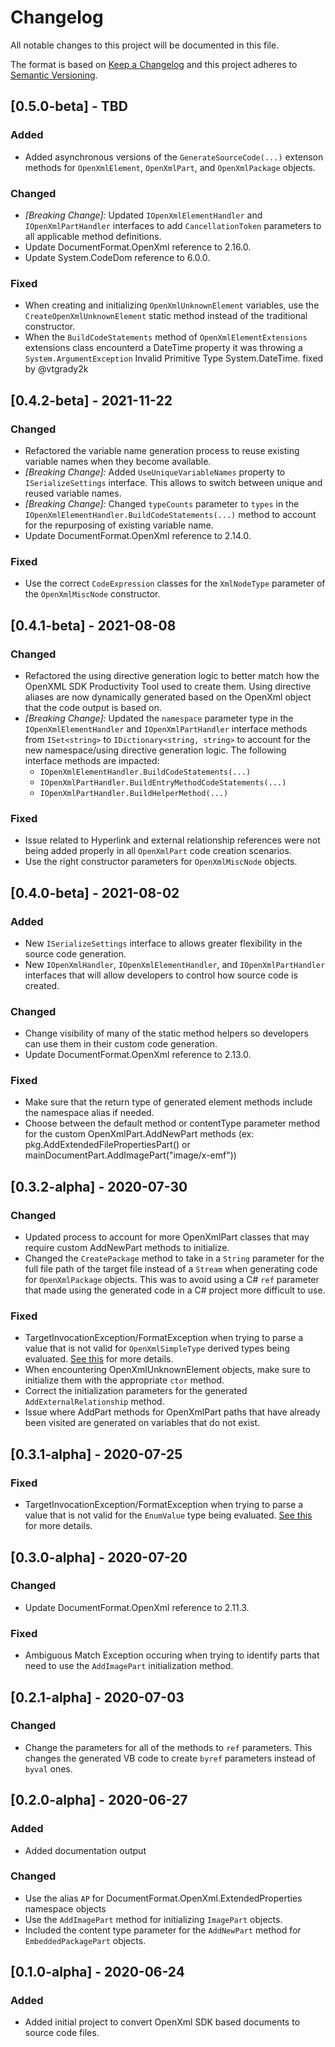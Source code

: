 # Changelog

All notable changes to this project will be documented in this file.

The format is based on [Keep a Changelog](http://keepachangelog.com/en/1.0.0/)
and this project adheres to [Semantic Versioning](http://semver.org/spec/v2.0.0.html).

## [0.5.0-beta] - TBD

### Added
- Added asynchronous versions of the `GenerateSourceCode(...)` extenson methods for
  `OpenXmlElement`, `OpenXmlPart`, and `OpenXmlPackage` objects.

### Changed
- *\[Breaking Change\]:* Updated `IOpenXmlElementHandler` and `IOpenXmlPartHandler`
  interfaces to add `CancellationToken` parameters to all applicable method
  definitions.
- Update DocumentFormat.OpenXml reference to 2.16.0.
- Update System.CodeDom reference to 6.0.0.

### Fixed
- When creating and initializing `OpenXmlUnknownElement` variables, use the
  `CreateOpenXmlUnknownElement` static method instead of the traditional constructor.
- When the `BuildCodeStatements` method of `OpenXmlElementExtensions` extensions class
  encounterd a DateTime property it was throwing a `System.ArgumentException` Invalid
  Primitive Type System.DateTime. fixed by @vtgrady2k

## [0.4.2-beta] - 2021-11-22

### Changed
- Refactored the variable name generation process to reuse existing variable names
  when they become available.
- *\[Breaking Change\]:* Added `UseUniqueVariableNames` property to `ISerializeSettings`
  interface. This allows to switch between unique and reused variable names.
- *\[Breaking Change\]:* Changed `typeCounts` parameter to `types` in the
  `IOpenXmlElementHandler.BuildCodeStatements(...)` method to account for the repurposing
  of existing variable name.
- Update DocumentFormat.OpenXml reference to 2.14.0.

### Fixed
- Use the correct `CodeExpression` classes for the `XmlNodeType` parameter of the
  `OpenXmlMiscNode` constructor.

## [0.4.1-beta] - 2021-08-08

### Changed
- Refactored the using directive generation logic to better match how the OpenXML SDK
  Productivity Tool used to create them.  Using directive aliases are now dynamically
  generated based on the OpenXml object that the code output is based on.
- *\[Breaking Change\]:* Updated the `namespace` parameter type in the `IOpenXmlElementHandler`
  and `IOpenXmlPartHandler` interface methods from `ISet<string>` to `IDictionary<string, string>`
  to account for the new namespace/using directive generation logic.  The following
  interface methods are impacted:
  - `IOpenXmlElementHandler.BuildCodeStatements(...)`
  - `IOpenXmlPartHandler.BuildEntryMethodCodeStatements(...)`
  - `IOpenXmlPartHandler.BuildHelperMethod(...)`

### Fixed

- Issue related to Hyperlink and external relationship references were not being added properly
  in all `OpenXmlPart` code creation scenarios.
- Use the right constructor parameters for `OpenXmlMiscNode` objects.

## [0.4.0-beta] - 2021-08-02

### Added

- New `ISerializeSettings` interface to allows greater flexibility in the source code generation.
- New `IOpenXmlHandler`, `IOpenXmlElementHandler`, and `IOpenXmlPartHandler` interfaces that will
  allow developers to control how source code is created.

### Changed

- Change visibility of many of the static method helpers so developers can use them in their custom
  code generation.
- Update DocumentFormat.OpenXml reference to 2.13.0.

### Fixed

- Make sure that the return type of generated element methods include the namespace alias if
  needed.
- Choose between the default method or contentType parameter method for the custom OpenXmlPart.AddNewPart
  methods (ex: pkg.AddExtendedFilePropertiesPart() or mainDocumentPart.AddImagePart("image/x-emf"))

## [0.3.2-alpha] - 2020-07-30

### Changed

- Updated process to account for more OpenXmlPart classes that may require custom AddNewPart methods
  to initialize.
- Changed the `CreatePackage` method to take in a `String` parameter for the full file path of the target file
  instead of a `Stream` when generating code for `OpenXmlPackage` objects.  This was to avoid using a C# `ref`
  parameter that made using the generated code in a C# project more difficult to use.

### Fixed

- TargetInvocationException/FormatException when trying to parse a value that is not valid for
  `OpenXmlSimpleType` derived types being evaluated. [See this](https://github.com/OfficeDev/Open-XML-SDK/issues/780)
  for more details.
- When encountering OpenXmlUnknownElement objects, make sure to initialize them with the appropriate `ctor` method.
- Correct the initialization parameters for the generated `AddExternalRelationship` method.
- Issue where AddPart methods for OpenXmlPart paths that have already been visited are generated on variables
  that do not exist.

## [0.3.1-alpha] - 2020-07-25

### Fixed

- TargetInvocationException/FormatException when trying to parse a value that is not valid for
  the `EnumValue` type being evaluated. [See this](https://github.com/OfficeDev/Open-XML-SDK/issues/780)
  for more details.

## [0.3.0-alpha] - 2020-07-20

### Changed

- Update DocumentFormat.OpenXml reference to 2.11.3.

### Fixed

- Ambiguous Match Exception occuring when trying to identify parts that need to use the
  `AddImagePart` initialization method.

## [0.2.1-alpha] - 2020-07-03

### Changed

- Change the parameters for all of the methods to `ref` parameters. This changes the generated
  VB code to create `byref` parameters instead of `byval` ones.

## [0.2.0-alpha] - 2020-06-27

### Added

- Added documentation output

### Changed

- Use the alias `AP` for DocumentFormat.OpenXml.ExtendedProperties namespace objects
- Use the `AddImagePart` method for initializing `ImagePart` objects.
- Included the content type parameter for the `AddNewPart` method for `EmbeddedPackagePart` objects.

## [0.1.0-alpha] - 2020-06-24

### Added

- Added initial project to convert OpenXml SDK based documents to source code files.
